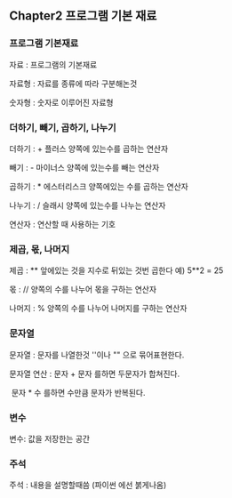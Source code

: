 ## Chapter2 프로그램 기본 재료



### 프로그램 기본재료

자료 : 프로그램의 기본재료

자료형 : 자료를 종류에 따라 구분해논것

숫자형 : 숫자로 이루어진 자료형



### 더하기, 빼기, 곱하기, 나누기

더하기 : + 플러스 양쪽에 있는수를 곱하는 연산자

빼기 : - 마이너스 양쪽에 있는수를 빼는 연산자

곱하기 : * 에스터리스크 양쪽에있는 수를 곱하는 연산자

나누기 : / 슬래시 양쪽에 있는수를 나누는 연산자

연산자 : 연산할 때 사용하는 기호 



### 제곱, 몫, 나머지

제곱 : ** 앞에있는 것을 지수로 뒤있는 것번 곱한다 예) 5**2 = 25

몫 : // 양쪽의 수를 나누어 몫을 구하는 연산자

나머지 : % 양쪽의 수를 나누어 나머지를 구하는 연산자



### 문자열

문자열 : 문자를 나열한것 ''이나 "" 으로 묶어표현한다.

문자열 연산 : 문자 + 문자 를하면 두문자가 합쳐진다.

​					   문자 * 수 를하면 수만큼 문자가 반복된다.



### 변수

변수: 값을 저장한는 공간



### 주석

주석 : 내용을 설명할때씀 (파이썬 에선 붉게나옴)